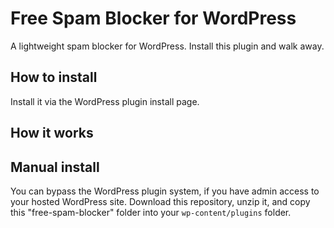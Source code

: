 # Free Spam Blocker for WordPress

A lightweight spam blocker for WordPress. Install this plugin and walk away.

## How to install

Install it via the WordPress plugin install page.

## How it works




## Manual install

You can bypass the WordPress plugin system, if you have admin access to your hosted WordPress site. Download this repository, unzip it, and copy this "free-spam-blocker" folder into your `wp-content/plugins` folder.
